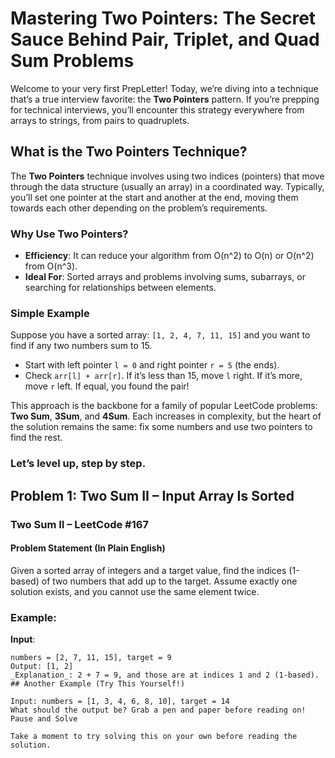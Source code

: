# Mastering Two Pointers: The Secret Sauce Behind Pair, Triplet, and Quad Sum Problems

Welcome to your very first PrepLetter! Today, we’re diving into a technique that’s a true interview favorite: the **Two Pointers** pattern. If you’re prepping for technical interviews, you’ll encounter this strategy everywhere from arrays to strings, from pairs to quadruplets.

## What is the Two Pointers Technique?

The **Two Pointers** technique involves using two indices (pointers) that move through the data structure (usually an array) in a coordinated way. Typically, you’ll set one pointer at the start and another at the end, moving them towards each other depending on the problem’s requirements.

### Why Use Two Pointers?

- **Efficiency**: It can reduce your algorithm from O(n^2) to O(n) or O(n^2) from O(n^3).
- **Ideal For**: Sorted arrays and problems involving sums, subarrays, or searching for relationships between elements.

### Simple Example

Suppose you have a sorted array: `[1, 2, 4, 7, 11, 15]` and you want to find if any two numbers sum to 15.
- Start with left pointer `l = 0` and right pointer `r = 5` (the ends).
- Check `arr[l] + arr[r]`. If it’s less than 15, move `l` right. If it’s more, move `r` left. If equal, you found the pair!

This approach is the backbone for a family of popular LeetCode problems: **Two Sum**, **3Sum**, and **4Sum**. Each increases in complexity, but the heart of the solution remains the same: fix some numbers and use two pointers to find the rest.

### Let’s level up, step by step.

## Problem 1: Two Sum II – Input Array Is Sorted

### Two Sum II – LeetCode #167

#### Problem Statement (In Plain English)

Given a sorted array of integers and a target value, find the indices (1-based) of two numbers that add up to the target. Assume exactly one solution exists, and you cannot use the same element twice.

### Example:
**Input**: 
```plaintext
numbers = [2, 7, 11, 15], target = 9
Output: [1, 2]
_Explanation_: 2 + 7 = 9, and those are at indices 1 and 2 (1-based).
## Another Example (Try This Yourself!)

Input: numbers = [1, 3, 4, 6, 8, 10], target = 14
What should the output be? Grab a pen and paper before reading on!
Pause and Solve

Take a moment to try solving this on your own before reading the solution.
